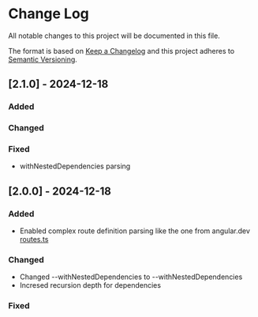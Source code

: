 # Change Log
All notable changes to this project will be documented in this file.
 
The format is based on [Keep a Changelog](http://keepachangelog.com/)
and this project adheres to [Semantic Versioning](http://semver.org/).

## [2.1.0] - 2024-12-18
### Added

### Changed

### Fixed
- withNestedDependencies parsing

## [2.0.0] - 2024-12-18
### Added
- Enabled complex route definition parsing like the one from angular.dev [routes.ts](https://github.com/angular/angular/blob/main/adev/src/app/routes.ts)

### Changed
- Changed --withNestedDependencies to --withNestedDependencies
- Incresed recursion depth for dependencies

### Fixed
